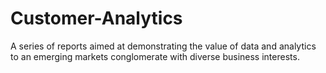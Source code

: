 # Customer-Analytics
A series of reports aimed at demonstrating the value of data and analytics to an emerging markets conglomerate with diverse business interests.
